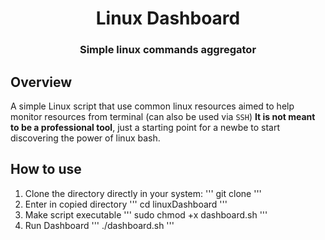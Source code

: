 <h1 align="center"> Linux Dashboard </h1>

<h3 align="center">Simple linux commands aggregator</h3>

## Overview

A simple Linux script that use common linux resources aimed to help monitor resources from terminal (can also be used via <code>SSH</code>)
**It is not meant to be a professional tool**, just a starting point for a newbe to start discovering the power of linux bash.

## How to use

1. Clone the directory directly in your system:
'''
git clone 
'''
2. Enter in copied directory
'''
cd linuxDashboard
'''
3. Make script executable
'''
sudo chmod +x dashboard.sh
'''
4. Run Dashboard
'''
./dashboard.sh
'''
